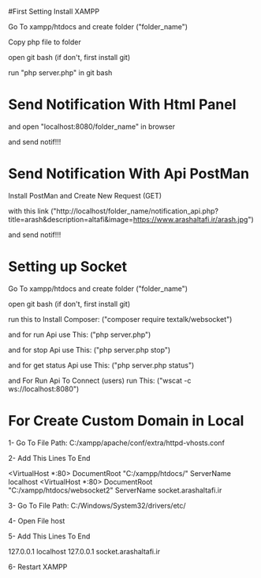 #First Setting
Install XAMPP

Go To xampp/htdocs and create folder ("folder_name")

Copy php file to folder

open git bash (if don't, first install git)

run "php server.php" in git bash



# Send Notification With Html Panel

and open "localhost:8080/folder_name" in browser

and send notif!!!



# Send Notification With Api PostMan

Install PostMan and Create New Request (GET)

with this link ("http://localhost/folder_name/notification_api.php?title=arash&description=altafi&image=https://www.arashaltafi.ir/arash.jpg")

and send notif!!!



# Setting up Socket

Go To xampp/htdocs and create folder ("folder_name")

open git bash (if don't, first install git)

run this to Install Composer: ("composer require textalk/websocket")

and for run Api use This: ("php server.php")

and for stop Api use This: ("php server.php stop")

and for get status Api use This: ("php server.php status")

and For Run Api To Connect (users) run This: ("wscat -c ws://localhost:8080")



# For Create Custom Domain in Local
1- Go To File Path: C:/xampp/apache/conf/extra/httpd-vhosts.conf

2- Add This Lines To End

<VirtualHost *:80>
	DocumentRoot "C:/xampp/htdocs/"
	ServerName localhost
</VirtualHost>
<VirtualHost *:80>
  DocumentRoot "C:/xampp/htdocs/websocket2"
  ServerName socket.arashaltafi.ir
</VirtualHost>

3- Go To File Path: C:/Windows/System32/drivers/etc/

4- Open File host

5- Add This Lines To End

127.0.0.1 localhost
127.0.0.1 socket.arashaltafi.ir

6- Restart XAMPP
